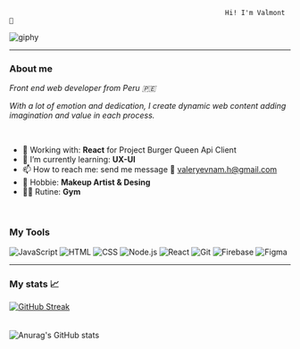                                                          


                                                          Hi! I'm Valmont 🌸
![giphy](https://user-images.githubusercontent.com/108588943/230480394-954e0943-ea3f-42f1-9342-30b09ba020ef.gif)

---

### About me 

_Front end web developer from Peru 🇵🇪_

_With a lot of emotion and dedication, I create dynamic web content adding imagination and value in each process._

<br>

- 🔭 Working with: **React** for Project Burger Queen Api Client
- 🌱 I’m currently learning: **UX-UI**
- 📫 How to reach me:  send me message 📩 [valeryevnam.h@gmail.com](url)
- 💄 Hobbie: **Makeup Artist & Desing**
- 🏋️‍♀️ Rutine: **Gym**

<br>



### My Tools

![JavaScript](https://img.shields.io/badge/-JavaScipt-yellow) ![HTML](https://img.shields.io/badge/-HTML-red) ![CSS](https://img.shields.io/badge/-CSS-green) ![Node.js](https://img.shields.io/badge/-Node.js-brightgreen) ![React](https://img.shields.io/badge/-React-blue) ![Git](https://img.shields.io/badge/-Git-red) ![Firebase](https://img.shields.io/badge/-Firebase-yellow) ![Figma](https://img.shields.io/badge/-Figma-pink)

---
### My stats 📈
[![GitHub Streak](http://github-readme-streak-stats.herokuapp.com?user=valmontx&theme=dark&hide_border=true)](https://git.io/streak-stats) 
<br>
<br>
<br>
![Anurag's GitHub stats](https://github-readme-stats.vercel.app/api?username=Valmontx&show_icons=true&theme=radical)

